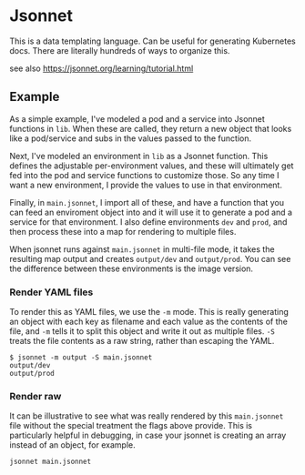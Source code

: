 # Jsonnet

This is a data templating language. Can be useful for generating Kubernetes docs.
There are literally hundreds of ways to organize this.

see also https://jsonnet.org/learning/tutorial.html

## Example
As a simple example, I've modeled a pod and a service into Jsonnet functions in `lib`.
When these are called, they return a new object that looks like a pod/service and
subs in the values passed to the function.

Next, I've modeled an environment in `lib` as a Jsonnet function. This defines the 
adjustable per-environment values, and these will ultimately get fed into the pod and 
service functions to customize those. So any time I want a new environment, I provide 
the values to use in that environment.

Finally, in `main.jsonnet`, I import all of these, and have a function that you can
feed an enviroment object into and it will use it to generate a pod and a service
for that environment.  I also define environments `dev` and `prod`, and then process
these into a map for rendering to multiple files.

When jsonnet runs against `main.jsonnet` in multi-file mode, it takes the resulting
map output and creates `output/dev` and `output/prod`. You can see the difference
between these environments is the image version.

### Render YAML files
To render this as YAML files, we use the `-m` mode. This is really generating an object
with each key as filename and each value as the contents of the file, and `-m` tells it
to split this object and write it out as multiple files. `-S` treats the file contents
as a raw string, rather than escaping the YAML.

```
$ jsonnet -m output -S main.jsonnet
output/dev
output/prod
```

### Render raw
It can be illustrative to see what was really rendered by this `main.jsonnet` file
without the special treatment the flags above provide. This is particularly helpful
in debugging, in case your jsonnet is creating an array instead of an object, for example.

```
jsonnet main.jsonnet
```

